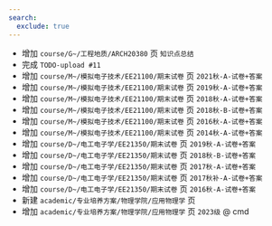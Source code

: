 ```yaml
---
search:
  exclude: true
---
```


- 增加 `course/G~/工程地质/ARCH20380` 页 `知识点总结`
- 完成 `TODO-upload #11`
- 增加 `course/M~/模拟电子技术/EE21100/期末试卷` 页 `2021秋-A-试卷+答案`
- 增加 `course/M~/模拟电子技术/EE21100/期末试卷` 页 `2019秋-A-试卷+答案`
- 增加 `course/M~/模拟电子技术/EE21100/期末试卷` 页 `2018秋-A-试卷+答案`
- 增加 `course/M~/模拟电子技术/EE21100/期末试卷` 页 `2018秋-B-试卷+答案`
- 增加 `course/M~/模拟电子技术/EE21100/期末试卷` 页 `2016秋-A-试卷+答案`
- 增加 `course/M~/模拟电子技术/EE21100/期末试卷` 页 `2014秋-A-试卷+答案`
- 增加 `course/D~/电工电子学/EE21350/期末试卷` 页 `2019秋-A-试卷+答案`
- 增加 `course/D~/电工电子学/EE21350/期末试卷` 页 `2018秋-B-试卷+答案`
- 增加 `course/D~/电工电子学/EE21350/期末试卷` 页 `2017秋-A-试卷+答案`
- 增加 `course/D~/电工电子学/EE21350/期末试卷` 页 `2017秋补-A-试卷+答案`
- 增加 `course/D~/电工电子学/EE21350/期末试卷` 页 `2016秋-A-试卷+答案`
- 新建 `academic/专业培养方案/物理学院/应用物理学` 页
- 增加 `academic/专业培养方案/物理学院/应用物理学` 页 `2023级` @ cmd